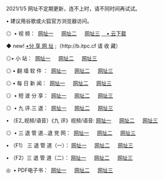 <p>2021/1/5 网址不定期更新，连不上时，请不同时间再试试。
<p>• 建议用谷歌或火狐官方浏览器访问。
<p>◎  • 视 频： 
<a href="http://hfm.guitarhaven.com/" target="_blank">网址一</a> 　 
<a href="http://hrv.guitarhaven.com/" target="_blank">网址二</a> 　 
<a href="http://hrv.guitarhaven.com/b.html" target="_blank">网址三</a>
<a href="https://yadi.sk/d/d0sUeAOpal3njw" target="_blank">　• 云下载 </a></p>
<p>◆ new! <a href="http://hpc.guitarhaven.com/a.html">•分 享 网 址</a> ;（http://b.itpc.cf 请 收 藏） </p>

<p>◎•  小 站：  
<a href="http://hfm.guitarhaven.com/f.html" target="_blank">网址一</a> 　 
<a href="http://hrv.guitarhaven.com/h.html" target="_blank">网址二</a> 　 
<a href="http://hrv.guitarhaven.com/k/" target="_blank">网址三</a></p><p>

<p>◎  • 翻 墙 软 件 ：  
<a href="http://hfm.guitarhaven.com/ff/" target="_blank">网址一</a> 　 
<a href="http://hrv.guitarhaven.com/s/read/a1_nd.html" target="_blank">网址二</a> 　 
<a href="http://hrv.guitarhaven.com/ff/index.html" target="_blank">网址三</a></p>
<p>◎  • 每 日 新 闻：  
<a href="http://hfm.guitarhaven.com/day/" target="_blank">网址一</a> 　 
<a href="http://hrv.guitarhaven.com/day/" target="_blank">网址二</a> 　 
<a href="http://hrv.guitarhaven.com/day/index.html" target="_blank">网址三</a></p>
<p>◎   • 短 波 分 享：  
<a href="http://hfm.guitarhaven.com/h/" target="_blank">网址一</a> 　 
<a href="http://hrv.guitarhaven.com/h/" target="_blank">网址二</a> 　 
<a href="http://hrv.guitarhaven.com/h/index.html" target="_blank">网址三</a></p>
<p>◎   • 九 评.三 退：  
<a href="http://hfm.guitarhaven.com/t/" target="_blank">网址一</a> 　 
<a href="http://hrv.guitarhaven.com/v2/index.html" target="_blank">网址二</a> 　 
<a href="http://hrv.guitarhaven.com/tt/index.html" target="_blank">网址三</a> 　</p>
<p>  • （E2_视频/语音）《九 评》视频/语音: 
<a href="http://hrv.guitarhaven.com/7738.html" target="_blank">网址一</a> 　 
<a href="http://hrv.guitarhaven.com/7614.html" target="_blank">网址二</a> 　 
<a href="http://hrv.guitarhaven.com/7633.html" target="_blank">网址三</a></p>
<p>◎   • 三 退 管 道...退 党 网：  
<a href="http://hfm.guitarhaven.com/go/td1.html" target="_blank">网址一</a> 　 
<a href="http://hrv.guitarhaven.com/go/td2.html" target="_blank">网址二</a> 　 
<a href="http://hrv.guitarhaven.com/go/td3.html" target="_blank">网址三</a></p>
<p>  • （F1） 三 退 管 道（一）： 
<a href="http://hfm.guitarhaven.com/dd/" target="_blank">网址一</a> 　 
<a href="http://hrv.guitarhaven.com/s/read/a1_tdx.html" target="_blank">网址二</a> 　 
<a href="http://hrv.guitarhaven.com/dd/" target="_blank">网址三</a></p>
<p>  • （F2）三 退 管 道（二）： 
<a href="http://hrv.guitarhaven.com/d/" target="_blank">网址一</a> 　 
<a href="http://hfm.guitarhaven.com/d/index.html" target="_blank">网址二</a> 　 
<a href="http://hrv.guitarhaven.com/d/" target="_blank">网址三</a></p>
<p>◎   • PDF电子书：  
<a href="http://hfm.guitarhaven.com/p/" target="_blank">网址一</a> 　 
<a href="http://hrv.guitarhaven.com/p/index.html" target="_blank">网址二</a> 　 
<a href="http://hrv.guitarhaven.com/p/" target="_blank">网址三</a></p>
